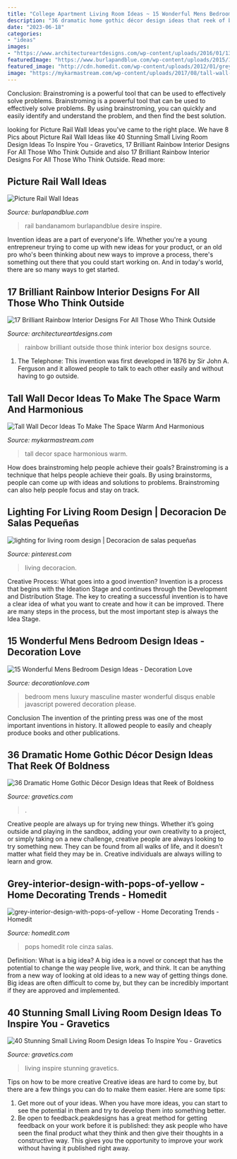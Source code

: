 ```yaml
---
title: "College Apartment Living Room Ideas ~ 15 Wonderful Mens Bedroom Design Ideas"
description: "36 dramatic home gothic décor design ideas that reek of boldness"
date: "2023-06-18"
categories:
- "ideas"
images:
- "https://www.architectureartdesigns.com/wp-content/uploads/2016/01/13-57-630x848.jpg"
featuredImage: "https://www.burlapandblue.com/wp-content/uploads/2015/12/IOT1112_hmtrupp10.jpg"
featured_image: "http://cdn.homedit.com/wp-content/uploads/2012/01/grey-interior-design-with-pops-of-yellow-659x1024.jpg"
image: "https://mykarmastream.com/wp-content/uploads/2017/08/tall-wall-decor-6.jpg"
---
```



Conclusion: Brainstroming is a powerful tool that can be used to effectively solve problems.
Brainstroming is a powerful tool that can be used to effectively solve problems. By using brainstroming, you can quickly and easily identify and understand the problem, and then find the best solution.

	

		
looking for Picture Rail Wall Ideas you've came to the right place. We have 8 Pics about Picture Rail Wall Ideas like 40 Stunning Small Living Room Design Ideas To Inspire You - Gravetics, 17 Brilliant Rainbow Interior Designs For All Those Who Think Outside and also 17 Brilliant Rainbow Interior Designs For All Those Who Think Outside. Read more:
		
    
## Picture Rail Wall Ideas

<img loading=lazy src="https://www.burlapandblue.com/wp-content/uploads/2015/12/IOT1112_hmtrupp10.jpg" onerror="this.onerror=null;this.src='https://tse1.mm.bing.net/th?id=OIP.8hwDR1XlE7p0tJUoL7kGZgHaLH&amp;pid=15.1';" alt="Picture Rail Wall Ideas">

_Source: burlapandblue.com_

>rail bandanamom burlapandblue desire inspire. 

	

Invention ideas are a part of everyone's life. Whether you're a young entrepreneur trying to come up with new ideas for your product, or an old pro who's been thinking about new ways to improve a process, there's something out there that you could start working on. And in today's world, there are so many ways to get started.

    
## 17 Brilliant Rainbow Interior Designs For All Those Who Think Outside

<img loading=lazy src="https://www.architectureartdesigns.com/wp-content/uploads/2016/01/13-57-630x848.jpg" onerror="this.onerror=null;this.src='https://tse3.mm.bing.net/th?id=OIP.QluAieVC1oFnlsBle81cIwHaJ-&amp;pid=15.1';" alt="17 Brilliant Rainbow Interior Designs For All Those Who Think Outside">

_Source: architectureartdesigns.com_

>rainbow brilliant outside those think interior box designs source. 

	

1. The Telephone: This invention was first developed in 1876 by Sir John A. Ferguson and it allowed people to talk to each other easily and without having to go outside.

    
## Tall Wall Decor Ideas To Make The Space Warm And Harmonious

<img loading=lazy src="https://mykarmastream.com/wp-content/uploads/2017/08/tall-wall-decor-6.jpg" onerror="this.onerror=null;this.src='https://tse3.mm.bing.net/th?id=OIP.2K4Df5oZ9hy3KU5_H1OsJwHaLH&amp;pid=15.1';" alt="Tall Wall Decor Ideas To Make The Space Warm And Harmonious">

_Source: mykarmastream.com_

>tall decor space harmonious warm. 

	

How does brainstroming help people achieve their goals?
Brainstroming is a technique that helps people achieve their goals. By using brainstorms, people can come up with ideas and solutions to problems. Brainstroming can also help people focus and stay on track.

    
## Lighting For Living Room Design | Decoracion De Salas Pequeñas

<img loading=lazy src="https://i.pinimg.com/736x/fa/a6/80/faa680b6753254a9bc51f46e3bf3f258.jpg" onerror="this.onerror=null;this.src='https://tse4.mm.bing.net/th?id=OIP.ab-sBAPFStgIdejOVsNK2AHaLG&amp;pid=15.1';" alt="lighting for living room design | Decoracion de salas pequeñas">

_Source: pinterest.com_

>living decoracion. 

	

Creative Process: What goes into a good invention?
Invention is a process that begins with the Ideation Stage and continues through the Development and Distribution Stage. The key to creating a successful invention is to have a clear idea of what you want to create and how it can be improved. There are many steps in the process, but the most important step is always the Idea Stage.

    
## 15 Wonderful Mens Bedroom Design Ideas - Decoration Love

<img loading=lazy src="http://www.decorationlove.com/wp-content/uploads/2016/06/Masculine-Luxury-Master-Bedroom.jpg" onerror="this.onerror=null;this.src='https://tse2.mm.bing.net/th?id=OIP.XC9UkegqE5d4YbqJ-OH7tgHaJ4&amp;pid=15.1';" alt="15 Wonderful Mens Bedroom Design Ideas - Decoration Love">

_Source: decorationlove.com_

>bedroom mens luxury masculine master wonderful disqus enable javascript powered decoration please. 

	

Conclusion
The invention of the printing press was one of the most important inventions in history. It allowed people to easily and cheaply produce books and other publications.

    
## 36 Dramatic Home Gothic Décor Design Ideas That Reek Of Boldness

<img loading=lazy src="https://www.gravetics.com/wp-content/uploads/2017/08/Gothic-Bathrooms-and-Design-Ideas.jpg" onerror="this.onerror=null;this.src='https://tse1.mm.bing.net/th?id=OIP.9RQe37L4CVSvbQXhBju-IgHaLH&amp;pid=15.1';" alt="36 Dramatic Home Gothic Décor Design Ideas that Reek of Boldness">

_Source: gravetics.com_

>. 

	

Creative people are always up for trying new things. Whether it’s going outside and playing in the sandbox, adding your own creativity to a project, or simply taking on a new challenge, creative people are always looking to try something new. They can be found from all walks of life, and it doesn’t matter what field they may be in. Creative individuals are always willing to learn and grow.

    
## Grey-interior-design-with-pops-of-yellow - Home Decorating Trends - Homedit

<img loading=lazy src="http://cdn.homedit.com/wp-content/uploads/2012/01/grey-interior-design-with-pops-of-yellow-659x1024.jpg" onerror="this.onerror=null;this.src='https://tse1.mm.bing.net/th?id=OIP.xiOxhCzT1JpTkgvXNntCbwHaLg&amp;pid=15.1';" alt="grey-interior-design-with-pops-of-yellow - Home Decorating Trends - Homedit">

_Source: homedit.com_

>pops homedit role cinza salas. 

	

Definition: What is a big idea?
A big idea is a novel or concept that has the potential to change the way people live, work, and think. It can be anything from a new way of looking at old ideas to a new way of getting things done. Big ideas are often difficult to come by, but they can be incredibly important if they are approved and implemented.

    
## 40 Stunning Small Living Room Design Ideas To Inspire You - Gravetics

<img loading=lazy src="https://www.gravetics.com/wp-content/uploads/2016/12/Living-Room-Decor.jpg" onerror="this.onerror=null;this.src='https://tse1.mm.bing.net/th?id=OIP.srBNn2rquv2NveYGUIYovgHaLH&amp;pid=15.1';" alt="40 Stunning Small Living Room Design Ideas To Inspire You - Gravetics">

_Source: gravetics.com_

>living inspire stunning gravetics. 

	

Tips on how to be more creative
Creative ideas are hard to come by, but there are a few things you can do to make them easier. Here are some tips: 
1. Get more out of your ideas. When you have more ideas, you can start to see the potential in them and try to develop them into something better. 
2. Be open to feedback.peakdesigns has a great method for getting feedback on your work before it is published: they ask people who have seen the final product what they think and then give their thoughts in a constructive way. This gives you the opportunity to improve your work without having it published right away.

